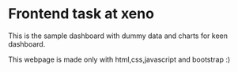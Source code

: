 # Frontend task at xeno

This is the sample dashboard with dummy data and charts for keen dashboard.

This webpage is made only with html,css,javascript and bootstrap :)
